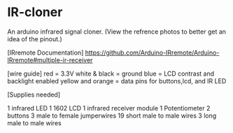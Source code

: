 # IR-cloner
An arduino infrared signal cloner.
(View the refrence photos to better get an idea of the pinout.)

[IRremote Documentation]
https://github.com/Arduino-IRremote/Arduino-IRremote#multiple-ir-receiver

[wire guide]
red = 3.3V
white & black = ground
blue = LCD contrast and backlight enabled
yellow and orange = data pins for buttons,lcd, and IR LED

[Supplies needed]

1 infrared LED
1 1602 LCD
1 infrared receiver module
1 Potentiometer
2 buttons
3 male to female jumperwires
19 short male to male wires
3 long male to male wires
